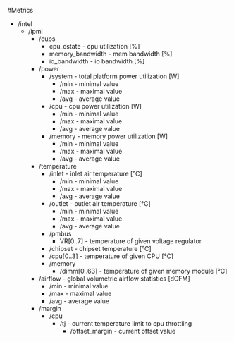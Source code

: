 #Metrics

 - /intel
	 - /ipmi
		 - /cups
			 - cpu_cstate - cpu utilization [%]
			 - memory_bandwidth - mem bandwidth [%]
			 - io_bandwidth - io bandwidth [%]
		 - /power
			 - /system - total platform power utilization [W]
				 - /min - minimal value
				 - /max - maximal value
				 - /avg - average value
			 - /cpu - cpu power utilization [W]
				 - /min - minimal value
				 - /max - maximal value
				 - /avg - average value
			 - /memory - memory power utilization [W]
				 - /min - minimal value
				 - /max - maximal value
				 - /avg - average value
		 - /temperature
			 - /inlet - inlet air temperature  [℃]
				 - /min - minimal value
				 - /max - maximal value
				 - /avg - average value
			 - /outlet - outlet air temperature  [℃]
				 - /min - minimal value
				 - /max - maximal value
				 - /avg - average value
			 - /pmbus
				 - VR[0..7] - temperature of given voltage regulator
			 - /chipset - chipset temperature  [℃]
			 - /cpu[0..3] - temperature of given CPU [℃]
			 - /memory
				 - /dimm[0..63] - temperature of given memory module [℃]
		 - /airflow - global volumetric airflow statistics [dCFM]
			 - /min - minimal value
			 - /max - maximal value
			 - /avg - average value
		 - /margin
			 - /cpu
				 - /tj - current temperature limit to cpu throttling
					 - /offset_margin - current offset value
